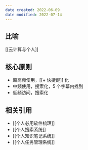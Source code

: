 ```yaml
---
date created: 2022-06-09
date modified: 2022-07-14
---
```


## 比喻

[[云计算与个人]]

## 核心原则

- 超高频使用，[[+ 快捷键]] 化
- 中频使用，搜索化，5 个字幕内找到
- 低频访问，搜索化

## 相关引用

- [[个人必用软件梳理]]
- [[个人搜索系统]]
- [[个人知识笔记系统]]
- [[个人任务管理系统]]
